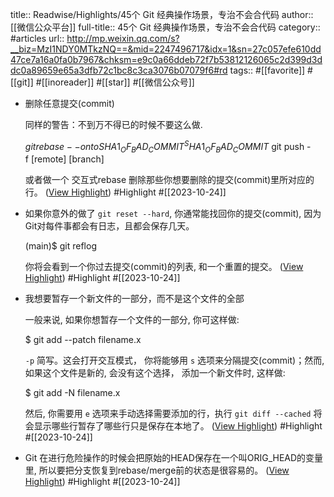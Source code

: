 title:: Readwise/Highlights/45个 Git 经典操作场景，专治不会合代码
author:: [[微信公众平台]]
full-title:: 45个 Git 经典操作场景，专治不会合代码
category:: #articles
url:: http://mp.weixin.qq.com/s?__biz=MzI1NDY0MTkzNQ==&mid=2247496717&idx=1&sn=27c057efe610dd47ce7a16a0fa0b7967&chksm=e9c0a66ddeb72f7b53812126065c2d399d3ddc0a89659e65a3dfb72c1bc8c3ca3076b07079f6#rd
tags:: #[[favorite]] #[[git]] #[[inoreader]] #[[star]] #[[微信公众号]]
- 删除任意提交(commit)
  
  同样的警告：不到万不得已的时候不要这么做.
  
    $ git rebase --onto SHA1_OF_BAD_COMMIT^ SHA1_OF_BAD_COMMIT$ git push -f [remote] [branch]
  
  或者做一个 交互式rebase 删除那些你想要删除的提交(commit)里所对应的行。 ([View Highlight](https://read.readwise.io/read/01hdg7rtksj8v064f8k0k5ry5n)) #Highlight #[[2023-10-24]]
- 如果你意外的做了 `git reset --hard`, 你通常能找回你的提交(commit), 因为Git对每件事都会有日志，且都会保存几天。
  
    (main)$ git reflog
  
  你将会看到一个你过去提交(commit)的列表, 和一个重置的提交。 ([View Highlight](https://read.readwise.io/read/01hdg7shqq5a9sps23p2s5pw1j)) #Highlight #[[2023-10-24]]
- 我想要暂存一个新文件的一部分，而不是这个文件的全部
  
  一般来说, 如果你想暂存一个文件的一部分, 你可这样做:
  
    $ git add --patch filename.x
  
  `-p` 简写。这会打开交互模式， 你将能够用 `s` 选项来分隔提交(commit)；然而, 如果这个文件是新的, 会没有这个选择， 添加一个新文件时, 这样做:
  
    $ git add -N filename.x
  
  然后, 你需要用 `e` 选项来手动选择需要添加的行，执行 `git diff --cached` 将会显示哪些行暂存了哪些行只是保存在本地了。 ([View Highlight](https://read.readwise.io/read/01hdg7vzsh12mk4597t6f318pz)) #Highlight #[[2023-10-24]]
- Git 在进行危险操作的时候会把原始的HEAD保存在一个叫ORIG_HEAD的变量里, 所以要把分支恢复到rebase/merge前的状态是很容易的。 ([View Highlight](https://read.readwise.io/read/01hdg8h5h4xkgm3j22ebdky7r0)) #Highlight #[[2023-10-24]]